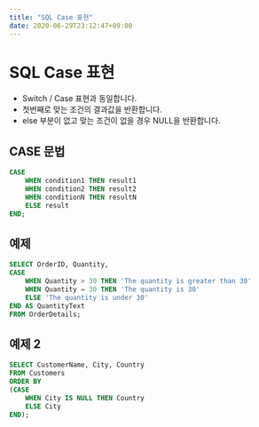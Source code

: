 ```yaml
---
title: "SQL Case 표현"
date: 2020-06-29T23:12:47+09:00
---
```


# SQL Case 표현

- Switch / Case 표현과 동일합니다.
- 첫번째로 맞는 조건의 결과값을 반환합니다.
- else 부분이 없고 맞는 조건이 없을 경우 NULL을 반환합니다.

## CASE 문법

```sql
CASE
    WHEN condition1 THEN result1
    WHEN condition2 THEN result2
    WHEN conditionN THEN resultN
    ELSE result
END;
```

## 예제

```SQL
SELECT OrderID, Quantity,
CASE
    WHEN Quantity > 30 THEN 'The quantity is greater than 30'
    WHEN Quantity = 30 THEN 'The quantity is 30'
    ELSE 'The quantity is under 30'
END AS QuantityText
FROM OrderDetails;
```

## 예제 2

```SQL
SELECT CustomerName, City, Country
FROM Customers
ORDER BY
(CASE
    WHEN City IS NULL THEN Country
    ELSE City
END);
```

